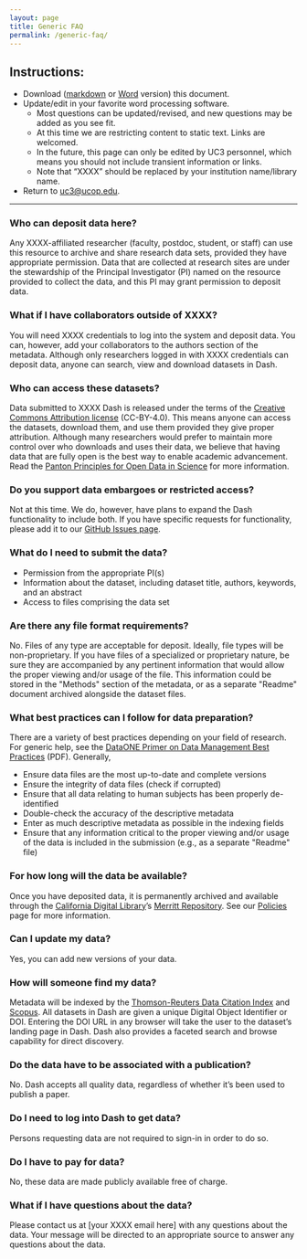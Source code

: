 ```yaml
---
layout: page
title: Generic FAQ
permalink: /generic-faq/
---
```


## Instructions:
* Download ([markdown](https://raw.githubusercontent.com/CDLUC3/dash/gh-pages/generic-faq.md) or [Word](https://github.com/CDLUC3/dash/blob/gh-pages/docs/FAQ.docx?raw=true) version) this document.
* Update/edit in your favorite word processing software. 
   * Most questions can be updated/revised, and new questions may be added as you see fit. 
   * At this time we are restricting content to static text. Links are welcomed.
   * In the future, this page can only be edited by UC3 personnel, which means you should not include transient information or links.
   * Note that “XXXX” should be replaced by your institution name/library name.
* Return to [uc3@ucop.edu](mailto:uc3@ucop.edu). 

***


### Who can deposit data here?

Any XXXX-affiliated researcher (faculty, postdoc, student, or staff) can use this resource to archive and share research data sets, provided they have appropriate permission. Data that are collected at research sites are under the stewardship of the Principal Investigator (PI) named on the resource provided to collect the data, and this PI may grant permission to deposit data.

### What if I have collaborators outside of XXXX?

You will need XXXX credentials to log into the system and deposit data. You can, however, add your collaborators to the authors section of the metadata. Although only researchers logged in with XXXX credentials can deposit data, anyone can search, view and download datasets in Dash.

### Who can access these datasets?

Data submitted to XXXX Dash is released under the terms of the [Creative Commons Attribution license](http://creativecommons.org/licenses/by/4.0/) (CC-BY-4.0). This means anyone can access the datasets, download them, and use them provided they give proper attribution. Although many researchers would prefer to maintain more control over who downloads and uses their data, we believe that having data that are fully open is the best way to enable academic advancement. Read the [Panton Principles for Open Data in Science](http://pantonprinciples.org/) for more information.


### Do you support data embargoes or restricted access?

Not at this time. We do, however, have plans to expand the Dash functionality to include both. If you have specific requests for functionality, please add it to our [GitHub Issues page](http://github.com/cdluc3/dash/issues). 

### What do I need to submit the data?
* Permission from the appropriate PI(s)
* Information about the dataset, including dataset title, authors, keywords, and an abstract
* Access to files comprising the data set

### Are there any file format requirements?

No. Files of any type are acceptable for deposit. Ideally, file types will be non-proprietary. If you have files of a specialized or proprietary nature, be sure they are accompanied by any pertinent information that would allow the proper viewing and/or usage of the file. This information could be stored in the "Methods" section of the metadata, or as a separate "Readme" document archived alongside the dataset files.

### What best practices can I follow for data preparation?

There are a variety of best practices depending on your field of research. For generic help, see the [DataONE Primer on Data Management Best Practices](http://www.dataone.org/sites/all/documents/DataONE_BP_Primer_020212.pdf) (PDF). Generally,
* Ensure data files are the most up-to-date and complete versions
* Ensure the integrity of data files (check if corrupted)
* Ensure that all data relating to human subjects has been properly de-identified
* Double-check the accuracy of the descriptive metadata
* Enter as much descriptive metadata as possible in the indexing fields
* Ensure that any information critical to the proper viewing and/or usage of the data is included in the submission (e.g., as a separate "Readme" file)

### For how long will the data be available?

Once you have deposited data, it is permanently archived and available through the [California Digital Library](http://cdlib.org)’s [Merritt Repository](http://merritt.cdlib.org). See our [Policies](https://dash.ucop.edu/xtf/search?smode=policiesPage) page for more information.

### Can I update my data?

Yes, you can add new versions of your data. 

### How will someone find my data?

Metadata will be indexed by the [Thomson-Reuters Data Citation Index](http://wokinfo.com/products_tools/multidisciplinary/dci/about/) and [Scopus](http://www.elsevier.com/online-tools/scopus).  All datasets in Dash are given a unique Digital Object Identifier or DOI. Entering the DOI URL in any browser will take the user to the dataset’s landing page in Dash. Dash also provides a faceted search and browse capability for direct discovery.

### Do the data have to be associated with a publication?

No. Dash accepts all quality data, regardless of whether it’s been used to publish a paper.

### Do I need to log into Dash to get data?

Persons requesting data are not required to sign-in in order to do so. 

### Do I have to pay for data?

No,  these data are made publicly available free of charge.

### What if I have questions about the data?

Please contact us at [your XXXX email here] with any questions about the data. Your message will be directed to an appropriate source to answer any questions about the data.
